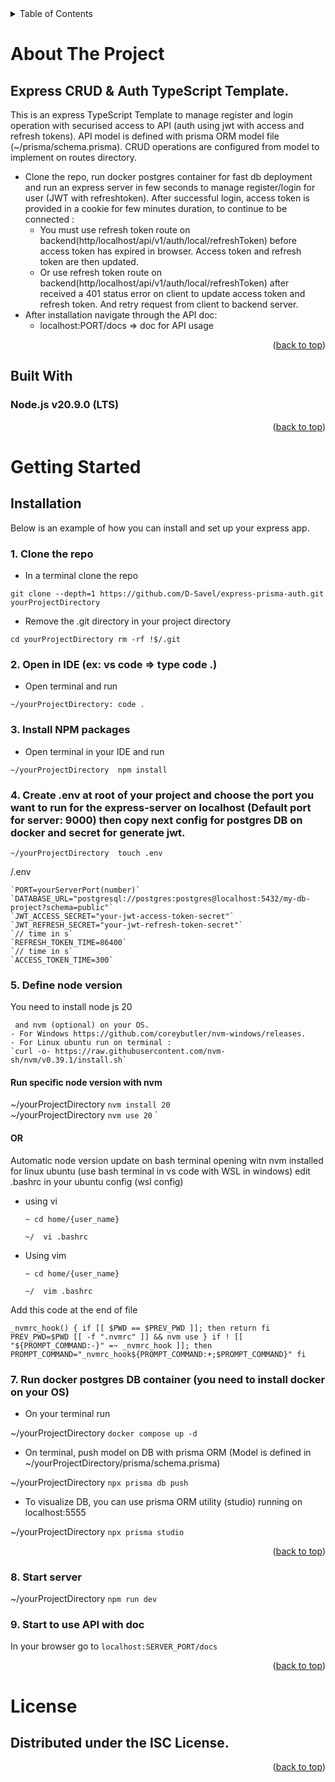 <!-- TABLE OF CONTENTS -->
<details>
  <summary>Table of Contents</summary>
  <ol>
    <li>
      <a href="#about-the-project">About The Project</a>
      <ul>
        <li><a href="#built-with">Built With</a></li>
      </ul>
    </li>
    <li>
      <a href="#getting-started">Getting Started</a>
      <ul>
         <li><a href="#installation">Installation</a></li>
      </ul>
    </li>
       <li><a href="#license">License</a></li>
  </ol>
</details>



<!-- ABOUT THE PROJECT -->
# About The Project

## Express CRUD & Auth TypeScript Template. 

This is an express TypeScript Template to manage register and login operation with securised access to API (auth using jwt with access and refresh tokens). API model is defined with prisma ORM model file (~/prisma/schema.prisma). CRUD operations are configured from model to implement on routes directory.

+ Clone the repo, run docker postgres container for fast db deployment and run an express server in few seconds to manage register/login for user (JWT with refreshtoken). After successful login, access token is provided in a cookie for few minutes duration, to continue to be connected :  
  - You must use refresh token route on backend(http/localhost/api/v1/auth/local/refreshToken) before access token has expired in browser. Access token and refresh token are then updated.
  - Or use refresh token route on backend(http/localhost/api/v1/auth/local/refreshToken) after received a 401 status error on client to update access token and refresh token. And retry request from client to backend server.
+ After installation navigate through the API doc:
  - localhost:PORT/docs => doc for API usage


<p align="right">(<a href="#readme-top">back to top</a>)</p>


## Built With

### Node.js v20.9.0 (LTS)

<p align="right">(<a href="#readme-top">back to top</a>)</p>


<!-- GETTING STARTED -->
# Getting Started

## Installation

Below is an example of how you can install and set up your express app.

### 1. Clone the repo

- In a terminal clone the repo

`
    git clone --depth=1 https://github.com/D-Savel/express-prisma-auth.git yourProjectDirectory
`
- Remove the .git directory in your project directory

`
    cd yourProjectDirectory
    rm -rf !$/.git
`

### 2. Open in IDE (ex: vs code => type code .)
- Open terminal and run

`
  ~/yourProjectDirectory: code .
`

### 3. Install NPM packages
- Open terminal in your IDE and run

`
  ~/yourProjectDirectory  npm install
 `

### 4. Create .env at root of your project and choose the port you want to run for the express-server on localhost (Default port for server: 9000) then copy next config for postgres DB on docker and secret for generate jwt.

  `~/yourProjectDirectory  touch .env`

  /.env 
  
    `PORT=yourServerPort(number)`
    `DATABASE_URL="postgresql://postgres:postgres@localhost:5432/my-db-project?schema=public"`
    `JWT_ACCESS_SECRET="your-jwt-access-token-secret"`
    `JWT_REFRESH_SECRET="your-jwt-refresh-token-secret"`
    `// time in s`
    `REFRESH_TOKEN_TIME=86400`
    `// time in s`
    `ACCESS_TOKEN_TIME=300`

### 5. Define node version

  You need to install node js 20  

     and nvm (optional) on your OS.  
    - For Windows https://github.com/coreybutler/nvm-windows/releases.
    - For Linux ubuntu run on terminal :  
    `curl -o- https://raw.githubusercontent.com/nvm-sh/nvm/v0.39.1/install.sh`
  
  #### Run specific node version with nvm

  ~/yourProjectDirectory `nvm install 20`   
  ~/yourProjectDirectory `nvm use 20`
`

  #### OR

  Automatic node version update on bash terminal opening witn nvm installed for linux ubuntu (use bash terminal in vs code with WSL in windows)
  edit .bashrc in your ubuntu config (wsl config)

+  using vi

    `~ cd home/{user_name}`

    `~/  vi .bashrc` 

+  Using vim

      `~ cd home/{user_name}`

      `~/  vim .bashrc `

  Add this code at the end of file
  
`
  _nvmrc_hook() {
  if [[ $PWD == $PREV_PWD ]]; then
    return
  fi
  PREV_PWD=$PWD
  [[ -f ".nvmrc" ]] && nvm use
}
if ! [[ "${PROMPT_COMMAND:-}" =~ _nvmrc_hook ]]; then
  PROMPT_COMMAND="_nvmrc_hook${PROMPT_COMMAND:+;$PROMPT_COMMAND}"
fi
`
### 7. Run docker postgres DB container (you need to install docker on your OS)
- On your terminal run  

 ~/yourProjectDirectory  `docker compose up -d`

  - On terminal, push model on DB with prisma ORM (Model is defined in ~/yourProjectDirectory/prisma/schema.prisma)  

 ~/yourProjectDirectory   `npx prisma db push`

  - To visualize DB, you can use prisma ORM utility (studio) running on localhost:5555  

 ~/yourProjectDirectory   `npx prisma studio`


<p align="right">(<a href="#readme-top">back to top</a>)</p>

### 8. Start server

 ~/yourProjectDirectory   `npm run dev`

 ### 9. Start to use API with doc

 In your browser go to  `localhost:SERVER_PORT/docs`


<p align="right">(<a href="#readme-top">back to top</a>)</p>

# License

## Distributed under the ISC License.

<p align="right">(<a href="#readme-top">back to top</a>)</p>
